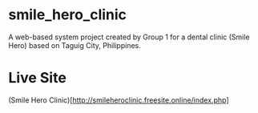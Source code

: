 # smile_hero_clinic
A web-based system project created by Group 1 for a dental clinic (Smile Hero) based on Taguig City, Philippines.

# Live Site
(Smile Hero Clinic)[http://smileheroclinic.freesite.online/index.php]
